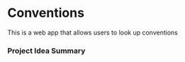 # Conventions
This is a web app that allows users to look up conventions


### Project Idea Summary

